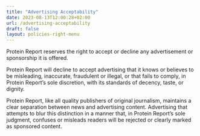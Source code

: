 ```yaml
---
title: "Advertising Acceptability"
date: 2023-08-13T12:00:28+02:00
url: /advertising-acceptability
draft: false
layout: policies-right-menu
---
```


Protein Report reserves the right to accept or decline any advertisement or sponsorship it is offered.

Protein Report will decline to accept advertising that it knows or believes to be misleading, inaccurate, fraudulent or illegal, or that fails to comply, in Protein Report’s sole discretion, with its standards of decency, taste, or dignity.

Protein Report, like all quality publishers of original journalism, maintains a clear separation between news and advertising content. Advertising that attempts to blur this distinction in a manner that, in Protein Report’s sole judgment, confuses or misleads readers will be rejected or clearly marked as sponsored content.